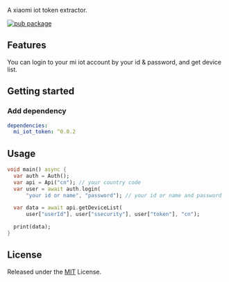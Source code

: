 
A xiaomi iot token extractor.

[![pub package](https://img.shields.io/pub/v/mi_iot_token.svg)](https://pub.dev/packages/mi_iot_token)

## Features

You can login to your mi iot account by your id & password, and get device list. 

## Getting started
### Add dependency

```yaml
dependencies:
  mi_iot_token: ^0.0.2
```

## Usage

```dart
void main() async {
  var auth = Auth();
  var api = Api("cn"); // your country code
  var user = await auth.login(
      "your id or name", "password"); // your id or name and password

  var data = await api.getDeviceList(
      user["userId"], user["ssecurity"], user["token"], "cn");

  print(data);
}
```
## License

Released under the [MIT](https://kujohnln.mit-license.org) License.